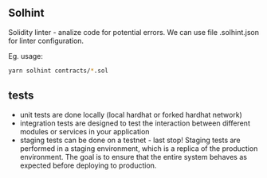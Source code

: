 ## Solhint

Solidity linter - analize code for potential errors.
We can use file .solhint.json for linter configuration.

Eg. usage:

```bash
yarn solhint contracts/*.sol
```

## tests

- unit tests are done locally (local hardhat or forked hardhat network)
- integration tests are designed to test the interaction between different modules or services in your
  application
- staging tests can be done on a testnet - last stop! Staging tests are performed in a staging environment,
  which is a replica of the production environment.
  The goal is to ensure that the entire system behaves as expected before deploying to production.

